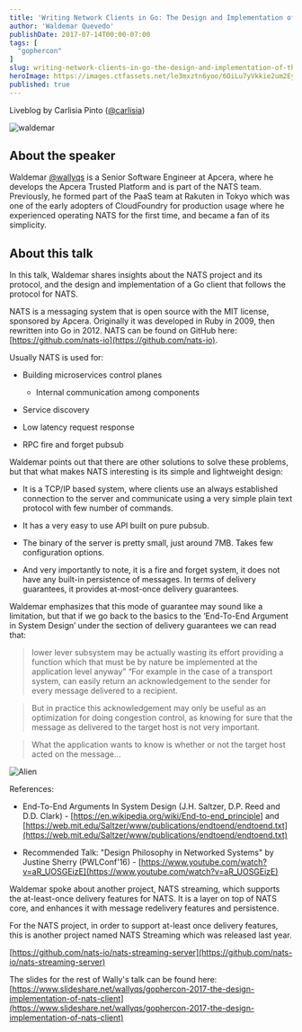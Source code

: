 ```yaml
---
title: 'Writing Network Clients in Go: The Design and Implementation of the NATS Client'
author: 'Waldemar Quevedo'
publishDate: 2017-07-14T00:00-07:00
tags: [
  "gophercon"
]
slug: writing-network-clients-in-go-the-design-and-implementation-of-the-nats-client
heroImage: https://images.ctfassets.net/le3mxztn6yoo/6OiLu7yVkkie2um2EyCYoY/23be476b4f7c8b14b293a223e3bff599/waldemar.jpg
published: true
---
```



Liveblog by Carlisia Pinto ([@carlisia](https://twitter.com/carlisia))

![waldemar](//images.contentful.com/le3mxztn6yoo/6OiLu7yVkkie2um2EyCYoY/23be476b4f7c8b14b293a223e3bff599/waldemar.jpg)

## About the speaker

Waldemar [@wallyqs](https://twitter.com/wallyqs) is a Senior Software Engineer at Apcera, where he develops the Apcera Trusted Platform and is part of the NATS team. Previously, he formed part of the PaaS team at Rakuten in Tokyo which was one of the early adopters of CloudFoundry for production usage where he experienced operating NATS for the first time, and became a fan of its simplicity.


## About this talk


In this talk, Waldemar shares insights about the NATS project and its protocol, and the design and implementation of a Go client that follows the protocol for NATS.



NATS is a messaging system that is open source with the MIT license, sponsored by Apcera. Originally it was developed in Ruby in 2009, then rewritten into Go in 2012. NATS can be found on GitHub here: [https://github.com/nats-io](https://github.com/nats-io).



Usually NATS is used for:



* Building microservices control planes

  * Internal communication among components

* Service discovery

* Low latency request response

* RPC fire and forget pubsub



Waldemar points out that there are other solutions to solve these problems, but that what makes NATS interesting is its simple and lightweight design:



* It is a TCP/IP based system, where clients use an always established connection to the server and communicate using a very simple plain text protocol with few number of commands.



* It has a very easy to use API built on pure pubsub.



* The binary of the server is pretty small, just around 7MB. Takes few configuration options.



* And very importantly to note, it is a fire and forget system, it does not have any built-in persistence of messages. In terms of delivery guarantees, it provides at-most-once delivery guarantees.



Waldemar emphasizes that this mode of guarantee may sound like a limitation, but that if we go back to the basics to the ‘End-To-End Argument in System Design’ under the section of delivery guarantees we can read that:



> lower lever subsystem may be actually wasting its effort providing a function which that must be by nature be implemented at the application level anyway” “For example in the case of a transport system, can easily return an acknowledgement to the sender for every message delivered to a recipient.



> But in practice this acknowledgement may only be useful as an optimization for doing congestion control, as knowing for sure that the message as delivered to the target host is not very important.



> What the application wants to know is whether or not the target host acted on the message…


![Alien](/blog-images/blog-images/alien.png)

References:

* End-To-End Arguments In System Design (J.H. Saltzer, D.P. Reed and D.D. Clark) - [https://en.wikipedia.org/wiki/End-to-end_principle] and [https://web.mit.edu/Saltzer/www/publications/endtoend/endtoend.txt](https://web.mit.edu/Saltzer/www/publications/endtoend/endtoend.txt)

* Recommended Talk: "Design Philosophy in Networked Systems" by Justine Sherry (PWLConf'16) - \[https://www.youtube.com/watch?v=aR_UOSGEizE](https://www.youtube.com/watch?v=aR_UOSGEizE)


Waldemar spoke about another project, NATS streaming, which supports the at-least-once delivery features for NATS. It is a layer on top of NATS core, and enhances it with message redelivery features and persistence.

For the NATS project, in order to support at-least once delivery features, this is another project named NATS Streaming which was released last year.


[https://github.com/nats-io/nats-streaming-server](https://github.com/nats-io/nats-streaming-server)



The slides for the rest of Wally's talk can be found here: [https://www.slideshare.net/wallyqs/gophercon-2017-the-design-implementation-of-nats-client](https://www.slideshare.net/wallyqs/gophercon-2017-the-design-implementation-of-nats-client)
